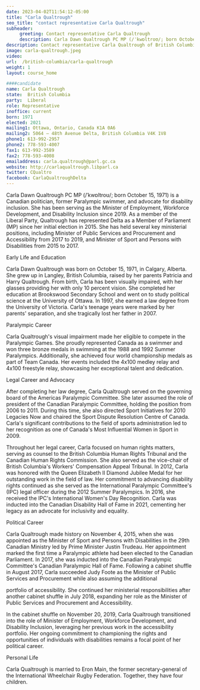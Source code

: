 ```yaml
---
date: 2023-04-02T11:54:12-05:00
title: "Carla Qualtrough"
seo_title: "contact representative Carla Qualtrough"
subheader:
     greeting: Contact representative Carla Qualtrough
     description: Carla Dawn Qualtrough PC MP (/ˈkwɒltroʊ/; born October 15, 1971) is a Canadian politician, former Paralympic swimmer, and advocate for disability inclusion. She has been serving as the Minister of Employment, Workforce Development, and Disability Inclusion since 2019. As a member of the Liberal Party, Qualtrough has represented Delta as a Member of Parliament (MP) since her initial election in 2015. She has held several key ministerial positions, including Minister of Public Services and Procurement and Accessibility from 2017 to 2019, and Minister of Sport and Persons with Disabilities from 2015 to 2017.
description: Contact representative Carla Qualtrough of British Columbia. Contact information for Carla Qualtrough includes email address, phone number, and mailing address.
image: carla-qualtrough.jpeg
video:
url:  /british-columbia/carla-qualtrough
weight: 1
layout: course_home

####candidate
name: Carla Qualtrough
state:	British Columbia
party:	Liberal
role: Representative
inoffice: current
born: 1971
elected: 2021
mailing1: Ottawa, Ontario, Canada K1A 0A6
mailing2: 5064 – 48th Avenue Delta, British Columbia V4K 1V8
phone1: 613-992-2957
phone2: 778-593-4007
fax1: 613-992-3589
fax2: 778-593-4008
emailaddress: carla.qualtrough@parl.gc.ca
website: http://carlaqualtrough.libparl.ca
twitter: CQualtro
facebook: CarlaQualtroughDelta
---
```


Carla Dawn Qualtrough PC MP (/ˈkwɒltroʊ/; born October 15, 1971) is a Canadian politician, former Paralympic swimmer, and advocate for disability inclusion. She has been serving as the Minister of Employment, Workforce Development, and Disability Inclusion since 2019. As a member of the Liberal Party, Qualtrough has represented Delta as a Member of Parliament (MP) since her initial election in 2015. She has held several key ministerial positions, including Minister of Public Services and Procurement and Accessibility from 2017 to 2019, and Minister of Sport and Persons with Disabilities from 2015 to 2017.

Early Life and Education

Carla Dawn Qualtrough was born on October 15, 1971, in Calgary, Alberta. She grew up in Langley, British Columbia, raised by her parents Patricia and Harry Qualtrough. From birth, Carla has been visually impaired, with her glasses providing her with only 10 percent vision. She completed her education at Brookswood Secondary School and went on to study political science at the University of Ottawa. In 1997, she earned a law degree from the University of Victoria. Carla's teenage years were marked by her parents' separation, and she tragically lost her father in 2007.

Paralympic Career

Carla Qualtrough's visual impairment made her eligible to compete in the Paralympic Games. She proudly represented Canada as a swimmer and won three bronze medals in swimming at the 1988 and 1992 Summer Paralympics. Additionally, she achieved four world championship medals as part of Team Canada. Her events included the 4x100 medley relay and 4x100 freestyle relay, showcasing her exceptional talent and dedication.

Legal Career and Advocacy

After completing her law degree, Carla Qualtrough served on the governing board of the Americas Paralympic Committee. She later assumed the role of president of the Canadian Paralympic Committee, holding the position from 2006 to 2011. During this time, she also directed Sport Initiatives for 2010 Legacies Now and chaired the Sport Dispute Resolution Centre of Canada. Carla's significant contributions to the field of sports administration led to her recognition as one of Canada's Most Influential Women in Sport in 2009.

Throughout her legal career, Carla focused on human rights matters, serving as counsel to the British Columbia Human Rights Tribunal and the Canadian Human Rights Commission. She also served as the vice-chair of British Columbia's Workers' Compensation Appeal Tribunal. In 2012, Carla was honored with the Queen Elizabeth II Diamond Jubilee Medal for her outstanding work in the field of law. Her commitment to advancing disability rights continued as she served as the International Paralympic Committee's (IPC) legal officer during the 2012 Summer Paralympics. In 2016, she received the IPC's International Women's Day Recognition. Carla was inducted into the Canadian Disability Hall of Fame in 2021, cementing her legacy as an advocate for inclusivity and equality.

Political Career

Carla Qualtrough made history on November 4, 2015, when she was appointed as the Minister of Sport and Persons with Disabilities in the 29th Canadian Ministry led by Prime Minister Justin Trudeau. Her appointment marked the first time a Paralympic athlete had been elected to the Canadian Parliament. In 2017, she was inducted into the Canadian Paralympic Committee's Canadian Paralympic Hall of Fame. Following a cabinet shuffle in August 2017, Carla succeeded Judy Foote as the Minister of Public Services and Procurement while also assuming the additional

 portfolio of accessibility. She continued her ministerial responsibilities after another cabinet shuffle in July 2018, expanding her role as the Minister of Public Services and Procurement and Accessibility.

In the cabinet shuffle on November 20, 2019, Carla Qualtrough transitioned into the role of Minister of Employment, Workforce Development, and Disability Inclusion, leveraging her previous work in the accessibility portfolio. Her ongoing commitment to championing the rights and opportunities of individuals with disabilities remains a focal point of her political career.

Personal Life

Carla Qualtrough is married to Eron Main, the former secretary-general of the International Wheelchair Rugby Federation. Together, they have four children.
